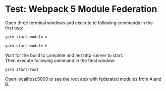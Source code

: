 # Test: Webpack 5 Module Federation

Open three terminal windows and execute te following commands in the first two:

```bash
yarn start-module-a
```
```bash
yarn start-module-b
```

Wait for the build to complete and het http-server to start.  
Then execute following command in the final window:

```bash
yarn start-root
```

Open localhost:5000 to see the root app with federated modules from A and B.